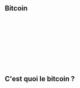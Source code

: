 ## Bitcoin
<iframe srcdoc="
  <style>
    body {
      margin: 0; /* Supprime les marges par défaut */
      padding: 0; /* Supprime le padding par défaut */
    }
  </style>
  <script src='https://widgets.coingecko.com/gecko-coin-price-static-headline-widget.js'></script>
  <gecko-coin-price-static-headline-widget locale='fr' dark-mode='true' coin-ids='bitcoin' initial-currency='usd'></gecko-coin-price-static-headline-widget>
" frameborder='0' width='100%' height='150'></iframe>

## C'est quoi le bitcoin ?
